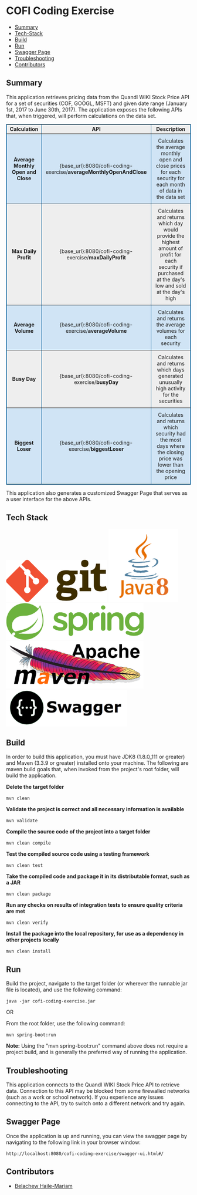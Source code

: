 # COFI Coding Exercise

* [Summary](#summary)
* [Tech-Stack](#tech-stack)
* [Build](#build)
* [Run](#run)
* [Swagger Page](#swagger-page)
* [Troubleshooting](#troubleshooting)
* [Contributors](#contributors)

## Summary

This application retrieves pricing data from the Quandl WIKI Stock Price API for a set of securities (COF, GOOGL, MSFT) and given date range (January 1st, 2017 to June 30th, 2017). The application exposes the following APIs that, when triggered, will perform calculations on the data set.
  
<table border="1" style="border: 1px solid #1C6EA4;background-color: #EEEEEE;width: 100%;border-collapse: collapse;text-align: center;">
	<tbody>
		<tr>
			<th>Calculation</th>
			<th>API</th>
			<th>Description</th>
		</tr>
		<tr style="background: #D0E4F5;">
			<td style="padding: 10px;font-weight:bold;">Average Monthly Open and Close</td>
			<td style="padding: 10px;">{base_url}:8080/cofi-coding-exercise/<b>averageMonthlyOpenAndClose</b></td>
			<td style="padding: 10px;">Calculates the average monthly open and close prices for each security for each month of data in the data set</td>
		</tr>
		<tr>
			<td style="padding: 10px;font-weight:bold;">Max Daily Profit</td>
			<td style="padding: 10px;">{base_url}:8080/cofi-coding-exercise/<b>maxDailyProfit</b></td>
			<td style="padding: 10px;">Calculates and returns which day would provide the highest amount of profit for each security if purchased at the day's low and sold at the day's high</td>
		</tr>
		<tr style="background: #D0E4F5;">
			<td style="padding: 10px;font-weight:bold;">Average Volume</td>
			<td style="padding: 10px;">{base_url}:8080/cofi-coding-exercise/<b>averageVolume</b></td>
			<td style="padding: 10px;">Calculates and returns the average volumes for each security</td>
		</tr>
		<tr>
			<td style="padding: 10px;font-weight:bold;">Busy Day</td>
			<td style="padding: 10px;">{base_url}:8080/cofi-coding-exercise/<b>busyDay</b></td>
			<td style="padding: 10px;">Calculates and returns which days generated unusually high activity for the securities</td>
		</tr>
		<tr style="background: #D0E4F5;">
			<td style="padding: 10px;font-weight:bold;">Biggest Loser</td>
			<td style="padding: 10px;">{base_url}:8080/cofi-coding-exercise/<b>biggestLoser</b></td>
			<td style="padding: 10px;">Calculates and returns which security had the most days where the closing price was lower than the opening price</td>
		</tr>
	</tbody>
</table>
  
This application also generates a customized Swagger Page that serves as a user interface for the above APIs.
  
## Tech Stack

<p>
	<img height="115" width="275" src="src/main/resources/images/git-logo.png" title="Git">
	<img height="200" width="189" src="src/main/resources/images/java8-logo.png" title="Java 8">
	<img height="100" width="375" src="src/main/resources/images/spring-boot-logo.png" title="Spring/Spring Boot">
	<img height="130" width="375" src="src/main/resources/images/maven-logo.png" title="Apache Maven">
	<!-- <img height="130" width="155" src="src/main/resources/images/docker-logo.png" title="Docker"> -->
	<img height="100" width="330" src="src/main/resources/images/swagger-logo.png" title="Swagger 2">
</p>

## Build

In order to build this application, you must have JDK8 (1.8.0_111 or greater) and Maven (3.3.9 or greater) installed onto your machine. The following are maven build goals that, when invoked from the project's root folder, will build the application.

**Delete the target folder**

	mvn clean
	
**Validate the project is correct and all necessary information is available**

	mvn validate

**Compile the source code of the project into a target folder**

	mvn clean compile
	
**Test the compiled source code using a testing framework**

	mvn clean test

**Take the compiled code and package it in its distributable format, such as a JAR**

	mvn clean package

**Run any checks on results of integration tests to ensure quality criteria are met**

	mvn clean verify

**Install the package into the local repository, for use as a dependency in other projects locally**

	mvn clean install

## Run

Build the project, navigate to the target folder (or wherever the runnable jar file is located), and use the following command:

	java -jar cofi-coding-exercise.jar
	
OR

From the root folder, use the following command:

	mvn spring-boot:run

**Note:** Using the "mvn spring-boot:run" command above does not require a project build, and is generally the preferred way of running the application.

## Troubleshooting

This application connects to the Quandl WIKI Stock Price API to retrieve data. Connection to this API may be blocked from some firewalled networks (such as a work or school network). If you experience any issues connecting to the API, try to switch onto a different network and try again.

## Swagger Page

Once the application is up and running, you can view the swagger page by navigating to the following link in your browser window:

	http://localhost:8080/cofi-coding-exercise/swagger-ui.html#/

## Contributors

* [Belachew Haile-Mariam](http://www.github.com/belachewhm)